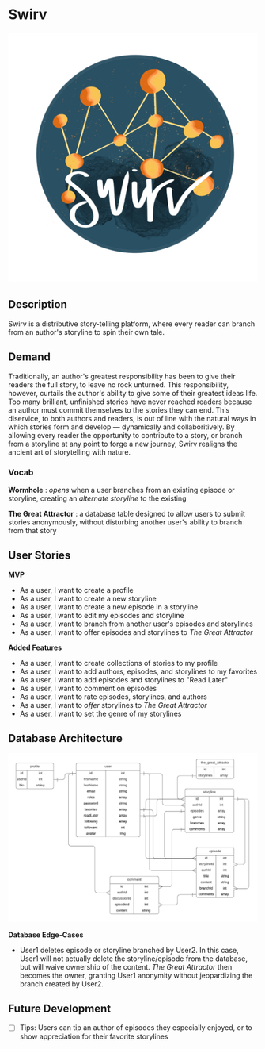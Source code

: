 # Swirv

![Swirv Logo](./assets/images/logo.png)

## Description

Swirv is a distributive story-telling platform, where every reader can branch from an author's storyline to spin their own tale.

## Demand

Traditionally, an author's greatest responsibility has been to give their readers the full story, to leave no rock unturned. This responsibility, however, curtails the author's ability to give some of their greatest ideas life. Too many brilliant, unfinished stories have never reached readers because an author must commit themselves to the stories they can end. This diservice, to both authors and readers, is out of line with the natural ways in which stories form and develop — dynamically and collaboritively. By allowing every reader the opportunity to contribute to a story, or branch from a storyline at any point to forge a new journey, Swirv realigns the ancient art of storytelling with nature.

### Vocab

**Wormhole**
: *opens* when a user branches from an existing episode or storyline, creating an *alternate storyline* to the existing

**The Great Attractor**
: a database table designed to allow users to submit stories anonymously, without disturbing another user's ability to branch from that story

## User Stories

**MVP**

- As a user, I want to create a profile
- As a user, I want to create a new storyline
- As a user, I want to create a new episode in a storyline
- As a user, I want to edit my episodes and storyline
- As a user, I want to branch from another user's episodes and storylines
- As a user, I want to offer episodes and storylines to _The Great Attractor_

**Added Features**

- As a user, I want to create collections of stories to my profile
- As a user, I want to add authors, episodes, and storylines to my favorites
- As a user, I want to add episodes and storylines to "Read Later"
- As a user, I want to comment on episodes
- As a user, I want to rate episodes, storylines, and authors
- As a user, I want to _offer_ storylines to _The Great Attractor_
- As a user, I want to set the genre of my storylines

## Database Architecture

![Swirv DB Architecture V4](./assets/images/databaseDiagramV4.png)

**Database Edge-Cases**
- User1 deletes episode or storyline branched by User2. In this case, User1 will not actually delete the storyline/episode from the database, but will waive ownership of the content. *The Great Attractor* then becomes the owner, granting User1 anonymity without jeopardizing the branch created by User2.

## Future Development

- [ ] Tips: Users can tip an author of episodes they especially enjoyed, or to show appreciation for their favorite storylines
